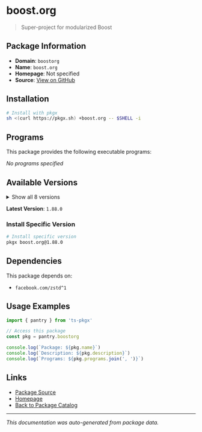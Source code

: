 # boost.org

> Super-project for modularized Boost

## Package Information

- **Domain**: `boostorg`
- **Name**: `boost.org`
- **Homepage**: Not specified
- **Source**: [View on GitHub](https://github.com/pkgxdev/pantry/tree/main/projects/boost.org/package.yml)

## Installation

```bash
# Install with pkgx
sh <(curl https://pkgx.sh) +boost.org -- $SHELL -i
```

## Programs

This package provides the following executable programs:

*No programs specified*

## Available Versions

<details>
<summary>Show all 8 versions</summary>

- `1.88.0`, `1.87.0`, `1.86.0`, `1.85.0`, `1.84.0`
- `1.83.0`, `1.82.0`, `1.81.0`

</details>

**Latest Version**: `1.88.0`

### Install Specific Version

```bash
# Install specific version
pkgx boost.org@1.88.0
```

## Dependencies

This package depends on:

- `facebook.com/zstd^1`

## Usage Examples

```typescript
import { pantry } from 'ts-pkgx'

// Access this package
const pkg = pantry.boostorg

console.log(`Package: ${pkg.name}`)
console.log(`Description: ${pkg.description}`)
console.log(`Programs: ${pkg.programs.join(', ')}`)
```

## Links

- [Package Source](https://github.com/pkgxdev/pantry/tree/main/projects/boost.org/package.yml)
- [Homepage](#)
- [Back to Package Catalog](../package-catalog.md)

---

*This documentation was auto-generated from package data.*
